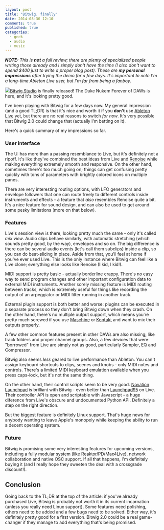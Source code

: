```yaml
---
layout: post
title: "Bitwig, finally"
date: 2014-03-30 12:10
comments: true
published: true
categories:
  - geek
  - audio
  - music
---
```


_**NOTE:** This is **not** a full review; there are plenty of specialized people writing those already and I simply don't have the time (I also don't want to spend $400 just to write a proper blog post). These are **my personal impressions** after trying the demo for a few days. It's important to note I'm a long-time Ableton Live user, but I'm far from being a fanboy._

<img src="/post_images/bitwig.png" class="left"/>[Bitwig Studio](http://bitwig.com) is finally released! The Duke Nukem Forever of DAWs is here, and it's looking pretty good.

I've been playing with Bitwig for a few days now. My general impression (and a good TL;DR) is that it's nice and worth it if you **don't** use [Ableton Live](http://ableton.com) yet, but there are no real reasons to switch _for now_. It's very possible that Bitwig 2.0 could change that (actually I'm betting on it).

Here's a quick summary of my impressions so far.

### User interface

The UI has more than a passing resemblance to Live, but it's definitely not a ripoff. It's like they've combined the best ideas from Live and [Renoise](http://renoise.com) while making everything extremely smooth and responsive. On the other hand, sometimes there's too much going on; things can get confusing pretty quickly with tons of parameters with brightly colored icons on multiple panes.

There are very interesting routing options, with LFO generators and envelope followers that one can route freely to different controls inside instruments and effects - a feature that *also* resembles Renoise quite a bit. It's a nice feature for sound design, and can also be used to get around some pesky limitations (more on that below).

### Features

Live's session view is there, looking pretty much the same - only it's called *mix view*. Audio clips behave similarly, with automatic stretching (which sounds pretty good, by the way), envelopes and so on. The big difference is there can be several audio events (let's call them subclips) inside a clip, so you can do beat-slicing in place. Aside from that, you'll feel at home if you've ever used Live. This is the only instance where Bitwig can feel like a Live clone; everything else looks like Renoise (I kid, I kid!).

MIDI support is pretty basic - actually borderline crappy. There's no easy way to send program changes and other important configuration data to external MIDI instruments. Another sorely missing feature is MIDI routing between tracks, which is extremely useful for things like recording the output of an arpeggiator or MIDI filter running in another track.

External plugin support is both better and worse: plugins can be executed in a separate process so they don't bring Bitwig down when they crash. On the other hand, there's no multiple output support, which means you're pretty much screwed if you use [Maschine](http://www.native-instruments.com/en/products/maschine/production-systems/maschine/) or [Kontakt](http://www.native-instruments.com/en/products/komplete/synths-samplers/kontakt-5/) and want to mix their outputs properly.

A few other common features present in other DAWs are also missing, like track folders and proper channel groups. Also, a few devices that were "borrowed" from Live are simply not as good, particularly Sampler, EQ and Compressor.

Bitwig also seems *less* geared to live performance than Ableton. You can't assign keyboard shortcuts to clips, scenes and knobs - only MIDI notes and controls. There's a limited MIDI keyboard emulation available when you press caps-lock, but it's not the same thing.

On the other hand, their control scripts seem to be very good. [Novation Launchpad](http://global.novationmusic.com/midi-controllers-digital-dj/launchpad-mini) is brilliant with Bitwig - even better than [Launchpad95](http://motscousus.com/stuff/2011-07_Novation_Launchpad_Ableton_Live_Scripts/) on Live. Their controller API is open and scriptable with Javascript - a huge diference from Live's obscure and undocumented Python API. Definitely a step on the right direction.

But the biggest feature is definitely Linux support. That's huge news for anybody wanting to leave Apple's monopoly while keeping the ability to run a decent operating system.

### Future

Bitwig is promising some very interesting features for upcoming versions, including a fully modular system (like Reaktor/PD/Max4Live), network collaboration and native OSC support. If all that happens, I'm definitely buying it (and I really hope they sweeten the deal with a crossgrade discount!).

## Conclusion

Going back to the TL;DR at the top of the article: if you've already purchased Live, Bitwig is probably not worth it in its current incarnation (unless you really need Linux support). Some features need polishing, others need to be added and a few bugs need to be solved. Either way, it's definitely pretty good for a first version. Bitwig 2.0 could be a real game-changer if they manage to add everything that's being promised.
